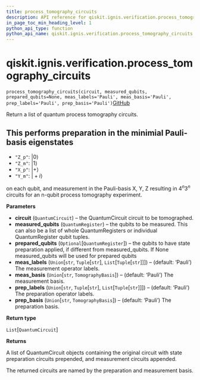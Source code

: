 ```yaml
---
title: process_tomography_circuits
description: API reference for qiskit.ignis.verification.process_tomography_circuits
in_page_toc_min_heading_level: 1
python_api_type: function
python_api_name: qiskit.ignis.verification.process_tomography_circuits
---
```


# qiskit.ignis.verification.process\_tomography\_circuits

<span id="qiskit.ignis.verification.process_tomography_circuits" />

`process_tomography_circuits(circuit, measured_qubits, prepared_qubits=None, meas_labels='Pauli', meas_basis='Pauli', prep_labels='Pauli', prep_basis='Pauli')`[GitHub](https://github.com/qiskit-community/qiskit-ignis/tree/stable/0.6/qiskit/ignis/verification/tomography/basis/circuits.py "view source code")

Return a list of quantum process tomography circuits.

## This performs preparation in the minimial Pauli-basis eigenstates

*   `"Z_p"`: $\vert 0\rangle$
*   `"Z_m"`: $\vert 1\rangle$
*   `"X_p"`: $\vert +\rangle$
*   `"Y_m"`: $\vert +i\rangle$

on each qubit, and measurement in the Pauli-basis X, Y, Z resulting in $4^n 3^n$ circuits for an n-qubit process tomography experiment.

**Parameters**

*   **circuit** (`QuantumCircuit`) – the QuantumCircuit circuit to be tomographed.
*   **measured\_qubits** (`QuantumRegister`) – the qubits to be measured. This can also be a list of whole QuantumRegisters or individual QuantumRegister qubit tuples.
*   **prepared\_qubits** (`Optional`\[`QuantumRegister`]) – the qubits to have state preparation applied, if different from measured\_qubits. If None measured\_qubits will be used for prepared qubits
*   **meas\_labels** (`Union`\[`str`, `Tuple`\[`str`], `List`\[`Tuple`\[`str`]]]) – (default: ‘Pauli’) The measurement operator labels.
*   **meas\_basis** (`Union`\[`str`, `TomographyBasis`]) – (default: ‘Pauli’) The measurement basis.
*   **prep\_labels** (`Union`\[`str`, `Tuple`\[`str`], `List`\[`Tuple`\[`str`]]]) – (default: ‘Pauli’) The preparation operator labels.
*   **prep\_basis** (`Union`\[`str`, `TomographyBasis`]) – (default: ‘Pauli’) The preparation basis.

**Return type**

`List`\[`QuantumCircuit`]

**Returns**

A list of QuantumCircuit objects containing the original circuit with state preparation circuits prepended, and measurement circuits appended.

The returned circuits are named by the preparation and measurement basis.

